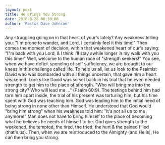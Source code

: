 ```yaml
---
layout: post
title: He Brings You Strong
date: 2018-8-28 00:30:00
author: 'Pastor Dave Johnson'
---
```


Any struggling going on in that heart of your's lately? Any weakness telling you: "I'm prone to wander, and Lord, I certainly feel it this time!" Then comes the moment of decision, within that weakened heart of our's saying: "I"m back with you Lord, & I think I'll stay awhile longer in my walk with you this time!" Well, welcome to the human race of "strength seekers!" You see, when we have deficit spending of self sufficiency, we are brought to our knees in this challenge called life. To help us all, let us look to the Psalmist David who was bombarded with all things uncertain, that gave him a heart weakened. Looks like David was so set back in his trial that he even needed strength to get him to the place of strength. "Who will bring me into the strong city? Who will lead me ..." (Psalm 60:9). The testings behind him had torn him apart inside, the trial of his present was torturing him, but his time spent with God was teaching him. God was leading him to the initial need of being strong in none other than Himself. He understood that God would "bring him strong" when his weakness told him: "It's not all up to me anymore!" Man does not have to bring himself to the place of becoming what he believes he needs of himself to be. God gives strength to the weakened, the tempted, the tired, the tried, the hurt & the pained filled (that's us). Then, when we are reintroduced to the Almighty (and He is), He can then bring you strong.
